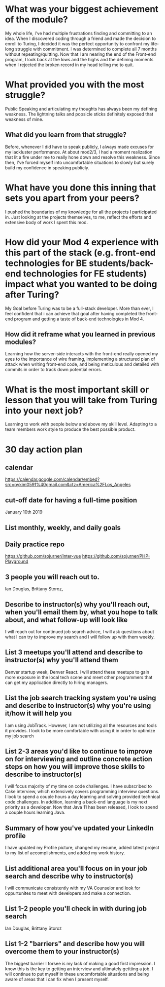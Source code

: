 # What was your biggest achievement of the module?

My whole life, I've had multiple frustrations finding and committing to an idea. When I discovered coding through a friend and made the decision to enroll to Turing, I decided it was the perfect opportunity to confront my life-long struggle with commitment. I was determined to complete all 7 months without repeating/quitting. Now that I am nearing the end of the Front-end program, I look back at the lows and the highs and the defining moments when I rejected the broken record in my head telling me to quit.

# What provided you with the most struggle?

Public Speaking and articulating my thoughts has always been my defining weakness. The lightning talks and popsicle sticks definitely exposed that weakness of mine.

## What did you learn from that struggle?

Before, whenever I did have to speak publicly, I always made excuses for my lackluster performance. At about mod2/3, I had a moment realization that lit a fire under me to really hone down and resolve this weakness. Since then, I've forced myself into uncomfortable situations to slowly but surely build my confidence in speaking publicly.

# What have you done this inning that sets you apart from your peers?

I pushed the boundaries of my knowledge for all the projects I participated in. Just looking at the projects themselves, to me, reflect the efforts and extensive body of work I spent this mod.

# How did your Mod 4 experience with this part of the stack (e.g. front-end technologies for BE students/back-end technologies for FE students) impact what you wanted to be doing after Turing?

My Goal before Turing was to be a full-stack developer. More than ever, I feel confident that i can achieve that goal after having completed the front-end program and getting a taste of back-end technologies in Mod 4.

## How did it reframe what you learned in previous modules?

Learning how the server-side interacts with the front-end really opened my eyes to the importance of wire framing, implementing a structured plan of attack when writing front-end code, and being meticulous and detailed with commits in order to track down potential errors.

# What is the most important skill or lesson that you will take from Turing into your next job?

Learning to work with people below and above my skill level. Adapting to a team members work style to produce the best possible product.

# 30 day action plan

## calendar

https://calendar.google.com/calendar/embed?src=pykim0591%40gmail.com&ctz=America%2FLos_Angeles

## cut-off date for having a full-time position

January 10th 2019

## List monthly, weekly, and daily goals

## Daily practice repo

https://github.com/sojurner/Inter-vue
https://github.com/sojurner/PHP-Playground

## 3 people you will reach out to.

Ian Douglas, Brittany Storoz,

## Describe to instructor(s) why you'll reach out, when you'll email them by, what you hope to talk about, and what follow-up will look like

I will reach out for continued job search advice, I will ask questions about what I can try to improve my search and I will follow up with them weekly.

## List 3 meetups you'll attend and describe to instructor(s) why you'll attend them

Denver startup week, Denver React. I will attend these meetups to gain more exposure in the local tech scene and meet other programmers that can get my application directly to hiring managers.

## List the job search tracking system you're using and describe to instructor(s) why you're using it/how it will help you

I am using JobTrack. However, I am not utilizing all the resources and tools it provides. I look to be more comfortable with using it in order to optimize my job search

## List 2-3 areas you'd like to continue to improve on for interviewing and outline concrete action steps on how you will improve those skills to describe to instructor(s)

I will focus majority of my time on code challenges. I have subscribed to Cake interview, which extensively covers programming interview questions. I look to spend a couple hours a day learning and solving provided technical code challenges. In addition, learning a back-end language is my next priority as a developer. Now that Java 11 has been released, I look to spend a couple hours learning Java.

## Summary of how you've updated your LinkedIn profile

I have updated my Profile picture, changed my resume, added latest project to my list of accomplishments, and added my work history.

## List additional area you'll focus on in your job search and describe why to instructor(s)

I will communicate consistently with my VA Counselor and look for oppurtunites to meet with developers and make a connection.

## List 1-2 people you'll check in with during job search

Ian Douglas, Brittany Storoz

## List 1-2 "barriers" and describe how you will overcome them to your instructor(s)

The biggest barrier I forsee is my lack of making a good first impression. I know this is the key to getting an interview and ultimately gettting a job. I will continue to put myself in these uncomfortable situations and being aware of areas that i can fix when I present myself.
